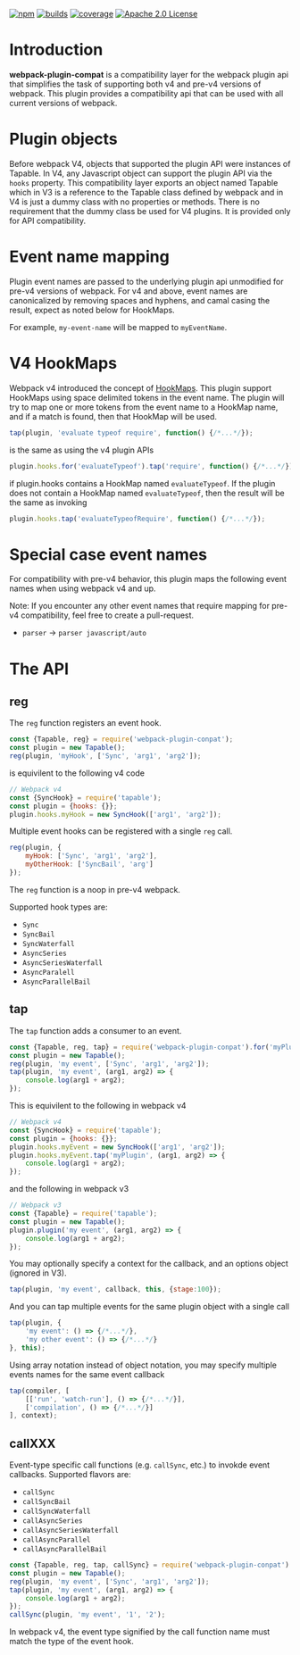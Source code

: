 [![npm][npm]][npm-url]
[![builds][builds]][builds-url]
[![coverage][cover]][cover-url]
[![Apache 2.0 License][apache2]][apache2-url]

# Introduction

**webpack-plugin-compat** is a compatibility layer for the webpack plugin api that simplifies the task of supporting both v4 and pre-v4 versions of webpack.  This plugin provides a compatibility api that can be used with all current versions of webpack.  

# Plugin objects

Before webpack V4, objects that supported the plugin API were instances of Tapable.  In V4, any Javascript object can support the plugin API via the `hooks` property.  This compatibility layer exports an object named Tapable which in V3 is a reference to the Tapable class defined by webpack and in V4 is just a dummy class with no properties or methods.  There is no requirement that the dummy class be used for V4 plugins.  It is provided only for API compatibility.

# Event name mapping

Plugin event names are passed to the underlying plugin api unmodified for pre-v4 versions of webpack.  For v4 and above, event names are canonicalized by removing spaces and hyphens, and camal casing the result, expect as noted below for HookMaps.

For example, `my-event-name` will be mapped to `myEventName`.

# V4 HookMaps

Webpack v4 introduced the concept of [HookMaps](https://github.com/webpack/tapable#hookmap).  This plugin support HookMaps using space delimited tokens in the event name.  The plugin will try to map one or more tokens from the event name to a HookMap name, and if a match is found, then that HookMap will be used.

<!-- eslint-disable no-undef -->
```javascript
tap(plugin, 'evaluate typeof require', function() {/*...*/});
```

is the same as using the v4 plugin APIs

<!-- eslint-disable no-undef -->
```javascript
plugin.hooks.for('evaluateTypeof').tap('require', function() {/*...*/});
```

if plugin.hooks contains a HookMap named `evaluateTypeof`.  If the plugin does not contain a HookMap named `evaluateTypeof`, then the result will be the same as invoking

<!-- eslint-disable no-undef -->
```javascript
plugin.hooks.tap('evaluateTypeofRequire', function() {/*...*/});
```

# Special case event names

For compatibility with pre-v4 behavior, this plugin maps the following event names when using webpack v4 and up.

Note: If you encounter any other event names that require mapping for pre-v4 compatibility, feel free to create a pull-request.

* `parser` -> `parser javascript/auto`

# The API

## reg

The `reg` function registers an event hook.

```javascript
const {Tapable, reg} = require('webpack-plugin-conpat');
const plugin = new Tapable();
reg(plugin, 'myHook', ['Sync', 'arg1', 'arg2']);
```

is equivilent to the following v4 code

```javascript
// Webpack v4
const {SyncHook} = require('tapable');
const plugin = {hooks: {}};
plugin.hooks.myHook = new SyncHook(['arg1', 'arg2']);
```

Multiple event hooks can be registered with a single `reg` call.

<!-- eslint-disable no-undef -->
```javascript
reg(plugin, {
	myHook: ['Sync', 'arg1', 'arg2'],
	myOtherHook: ['SyncBail', 'arg']
});
```

The `reg` function is a noop in pre-v4 webpack.

Supported hook types are:

* `Sync`
* `SyncBail`
* `SyncWaterfall`
* `AsyncSeries`
* `AsyncSeriesWaterfall`
* `AsyncParalell`
* `AsyncParallelBail`

## tap

The `tap` function adds a consumer to an event.

```javascript
const {Tapable, reg, tap} = require('webpack-plugin-conpat').for('myPlugin');
const plugin = new Tapable();
reg(plugin, 'my event', ['Sync', 'arg1', 'arg2']);
tap(plugin, 'my event', (arg1, arg2) => {
	console.log(arg1 + arg2);
});
```

This is equivilent to the following in webpack v4

```javascript
// Webpack v4
const {SyncHook} = require('tapable');
const plugin = {hooks: {}};
plugin.hooks.myEvent = new SyncHook(['arg1', 'arg2']);
plugin.hooks.myEvent.tap('myPlugin', (arg1, arg2) => {
	console.log(arg1 + arg2);
});
```

and the following in webpack v3

```javascript
// Webpack v3
const {Tapable} = require('tapable');
const plugin = new Tapable();
plugin.plugin('my event', (arg1, arg2) => {
	console.log(arg1 + arg2);
});
```

You may optionally specify a context for the callback, and an options object (ignored in V3).

<!-- eslint-disable no-undef -->
```javascript
tap(plugin, 'my event', callback, this, {stage:100});
```

And you can tap multiple events for the same plugin object with a single call

<!-- eslint-disable no-undef -->
```javascript
tap(plugin, {
	'my event': () => {/*...*/},
	'my other event': () => {/*...*/}
}, this);
```

Using array notation instead of object notation, you may specify multiple events names for the same event callback

<!-- eslint-disable no-undef -->
```javascript
tap(compiler, [
	[['run', 'watch-run'], () => {/*...*/}],
	['compilation', () => {/*...*/}]
], context);
```

## callXXX

Event-type specific call functions (e.g. `callSync`, etc.) to invokde event callbacks.  Supported flavors are:

* `callSync`
* `callSyncBail`
* `callSyncWaterfall`
* `callAsyncSeries`
* `callAsyncSeriesWaterfall`
* `callAsyncParallel`
* `callAsyncParallelBail`

```javascript
const {Tapable, reg, tap, callSync} = require('webpack-plugin-conpat').for('myPlugin');
const plugin = new Tapable();
reg(plugin, 'my event', ['Sync', 'arg1', 'arg2']);
tap(plugin, 'my event', (arg1, arg2) => {
	console.log(arg1 + arg2);
});
callSync(plugin, 'my event', '1', '2');
```

In webpack v4, the event type signified by the call function name must match the type of the event hook.

[npm]: https://img.shields.io/npm/v/webpack-plugin-compat.svg
[npm-url]: https://npmjs.com/package/webpack-plugin-compat
[builds-url]: https://travis-ci.org/chuckdumont/webpack-plugin-compat
[builds]: https://travis-ci.org/chuckdumont/webpack-plugin-compat.svg?branch=master
[cover-url]: https://coveralls.io/github/chuckdumont/webpack-plugin-compat?branch=master
[cover]: https://coveralls.io/repos/github/chuckdumont/webpack-plugin-compat/badge.svg?branch=master
[apache2]: https://img.shields.io/badge/license-Apache%202-blue.svg
[apache2-url]: https://www.apache.org/licenses/LICENSE-2.0.txt
